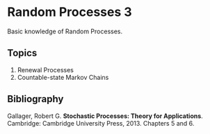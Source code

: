 # Random Processes 3
Basic knowledge of Random Processes.

## Topics
1.	Renewal Processes
2.  Countable-state Markov Chains

## Bibliography
Gallager, Robert G. **Stochastic Processes: Theory for Applications**. Cambridge: Cambridge University Press, 2013. Chapters 5 and 6.